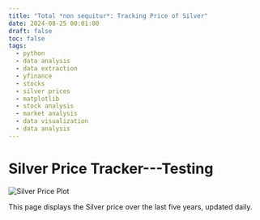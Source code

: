```yaml
---
title: "Total *non sequitur*: Tracking Price of Silver"
date: 2024-08-25 00:01:00
draft: false
toc: false
tags:
  - python
  - data analysis
  - data extraction
  - yfinance
  - stocks
  - silver prices
  - matplotlib
  - stock analysis
  - market analysis
  - data visualization
  - data analysis
---
```


# Silver Price Tracker---Testing

![Silver Price Plot](/static/images/imgforblogposts/post35/silver_price_plot.png)

This page displays the Silver price over the last five years, updated daily.